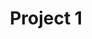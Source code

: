 ---
title: "Project 1"
excerpt: "Project 1 description"
header:
  image: /assets/images/foo-bar-identity.jpg
  teaser: /assets/images/foo-bar-identity-th.jpg
---